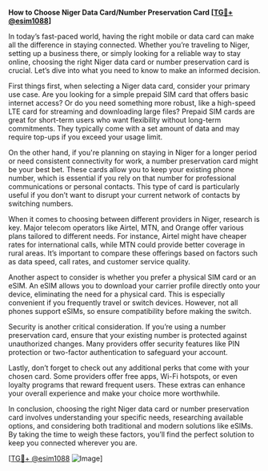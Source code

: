 **How to Choose Niger Data Card/Number Preservation Card [[TG💪+ @esim1088](https://t.me/s/esim1088)]**

In today’s fast-paced world, having the right mobile or data card can make all the difference in staying connected. Whether you’re traveling to Niger, setting up a business there, or simply looking for a reliable way to stay online, choosing the right Niger data card or number preservation card is crucial. Let’s dive into what you need to know to make an informed decision.

First things first, when selecting a Niger data card, consider your primary use case. Are you looking for a simple prepaid SIM card that offers basic internet access? Or do you need something more robust, like a high-speed LTE card for streaming and downloading large files? Prepaid SIM cards are great for short-term users who want flexibility without long-term commitments. They typically come with a set amount of data and may require top-ups if you exceed your usage limit.

On the other hand, if you're planning on staying in Niger for a longer period or need consistent connectivity for work, a number preservation card might be your best bet. These cards allow you to keep your existing phone number, which is essential if you rely on that number for professional communications or personal contacts. This type of card is particularly useful if you don’t want to disrupt your current network of contacts by switching numbers.

When it comes to choosing between different providers in Niger, research is key. Major telecom operators like Airtel, MTN, and Orange offer various plans tailored to different needs. For instance, Airtel might have cheaper rates for international calls, while MTN could provide better coverage in rural areas. It’s important to compare these offerings based on factors such as data speed, call rates, and customer service quality.

Another aspect to consider is whether you prefer a physical SIM card or an eSIM. An eSIM allows you to download your carrier profile directly onto your device, eliminating the need for a physical card. This is especially convenient if you frequently travel or switch devices. However, not all phones support eSIMs, so ensure compatibility before making the switch.

Security is another critical consideration. If you’re using a number preservation card, ensure that your existing number is protected against unauthorized changes. Many providers offer security features like PIN protection or two-factor authentication to safeguard your account.

Lastly, don’t forget to check out any additional perks that come with your chosen card. Some providers offer free apps, Wi-Fi hotspots, or even loyalty programs that reward frequent users. These extras can enhance your overall experience and make your choice more worthwhile.

In conclusion, choosing the right Niger data card or number preservation card involves understanding your specific needs, researching available options, and considering both traditional and modern solutions like eSIMs. By taking the time to weigh these factors, you’ll find the perfect solution to keep you connected wherever you are.

[[TG💪+ @esim1088](https://t.me/s/esim1088) ![Image](https://i.postimg.cc/Y0z9fWf4/image.png)]